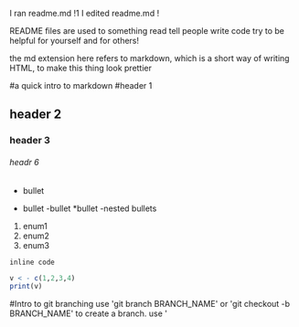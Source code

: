 I ran readme.md !1
I edited readme.md !

README files are used to something read tell people write code 
try to be helpful for yourself and for others! 

the md extension here refers to markdown, which is a short way of writing HTML, to make this 
thing look prettier

#a quick intro to markdown
#header 1 
## header 2 
### header 3 
###### headr 6 

- bullet 
* bullet 
    -bullet 
    *bullet 
    -nested bullets 
1. enum1 
2. enum2 
1. enum3 

`inline code` 

```r
v < - c(1,2,3,4)
print(v)
```

#Intro to git branching 
use 'git branch BRANCH_NAME' or 'git checkout -b BRANCH_NAME' to create a branch. 
use '
